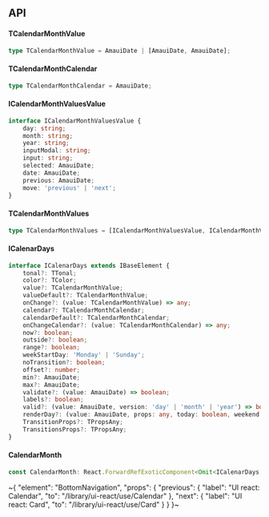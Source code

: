 

## API

#### TCalendarMonthValue

```ts
type TCalendarMonthValue = AmauiDate | [AmauiDate, AmauiDate];
```

#### TCalendarMonthCalendar

```ts
type TCalendarMonthCalendar = AmauiDate;
```

#### ICalendarMonthValuesValue

```ts
interface ICalendarMonthValuesValue {
    day: string;
    month: string;
    year: string;
    inputModal: string;
    input: string;
    selected: AmauiDate;
    date: AmauiDate;
    previous: AmauiDate;
    move: 'previous' | 'next';
}
```

#### TCalendarMonthValues

```ts
type TCalendarMonthValues = [ICalendarMonthValuesValue, ICalendarMonthValuesValue];
```

#### ICalenarDays

```ts
interface ICalenarDays extends IBaseElement {
    tonal?: TTonal;
    color?: TColor;
    value?: TCalendarMonthValue;
    valueDefault?: TCalendarMonthValue;
    onChange?: (value: TCalendarMonthValue) => any;
    calendar?: TCalendarMonthCalendar;
    calendarDefault?: TCalendarMonthCalendar;
    onChangeCalendar?: (value: TCalendarMonthCalendar) => any;
    now?: boolean;
    outside?: boolean;
    range?: boolean;
    weekStartDay: 'Monday' | 'Sunday';
    noTransition?: boolean;
    offset?: number;
    min?: AmauiDate;
    max?: AmauiDate;
    validate?: (value: AmauiDate) => boolean;
    labels?: boolean;
    valid?: (value: AmauiDate, version: 'day' | 'month' | 'year') => boolean;
    renderDay?: (value: AmauiDate, props: any, today: boolean, weekend: boolean, selected: boolean, outside: boolean) => React.ReactNode;
    TransitionProps?: TPropsAny;
    TransitionsProps?: TPropsAny;
}
```

#### CalendarMonth

```ts
const CalendarMonth: React.ForwardRefExoticComponent<Omit<ICalenarDays, "ref"> & React.RefAttributes<unknown>>;
```


~{
  "element": "BottomNavigation",
  "props": {
    "previous": {
      "label": "UI react: Calendar",
      "to": "/library/ui-react/use/Calendar"
    },
    "next": {
      "label": "UI react: Card",
      "to": "/library/ui-react/use/Card"
    }
  }
}~
